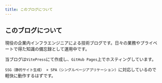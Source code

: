 ```yaml
---
title: このブログについて
---
```


<script setup>
import PieChart from "../.vitepress/theme/components/PieChart.vue"
</script>


## このブログについて
現役の企業内インフラエンジニアによる技術ブログです。日々の業務やプライベートで得た知識の備忘録として運用中です。

当ブログは`VitePress`にて作成し、`GitHub Pages`上でホスティングしています。

`SSG（静的サイト生成） × SPA（シングルページアプリケーション）`に対応しているので軽快に動作するはずです。
